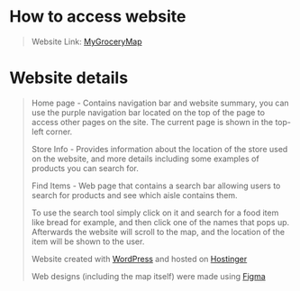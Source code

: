 # How to access website

> Website Link: [MyGroceryMap](https://mygrocerymap.net)
>

# Website details

> Home page - Contains navigation bar and website summary, you can use the purple navigation bar located on the top of the page to access other pages on the site. The current page is shown in the top-left corner.
>
> Store Info - Provides information about the location of the store used on the website, and more details including some examples of products you can search for.
>
> Find Items - Web page that contains a search bar allowing users to search for products and see which aisle contains them.
>
> To use the search tool simply click on it and search for a food item like bread for example, and then click one of the names that pops up. Afterwards the website will scroll to the map, and the location of the item will be shown to the user.
> 
> Website created with [WordPress](https://wordpress.com) and hosted on [Hostinger](https://www.hostinger.com)
>
> Web designs (including the map itself) were made using [Figma](https://www.figma.com)
